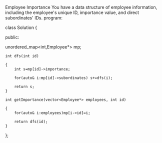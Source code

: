  Employee Importance
 You have a data structure of employee information, including the employee's unique ID, importance value, and direct subordinates' IDs.
program:

class Solution
{

public:

unordered_map<int,Employee*> mp;

    int dfs(int id)
    
    {
        int s=mp[id]->importance;
        
        for(auto& i:mp[id]->subordinates) s+=dfs(i);
        
        return s;
    }
   
    int getImportance(vector<Employee*> employees, int id)
    
    {
        for(auto& i:employees)mp[i->id]=i;
        
        return dfs(id);
    }
};
